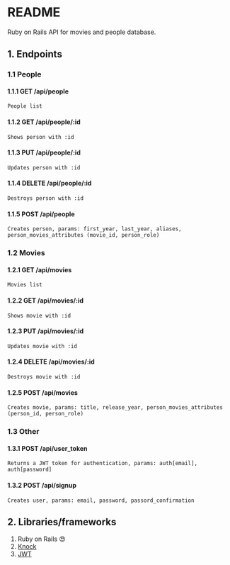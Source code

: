 # README
Ruby on Rails API for movies and people database.
## 1. Endpoints
### 1.1 People
#### 1.1.1 GET /api/people
	People list
#### 1.1.2 GET /api/people/:id
	Shows person with :id
#### 1.1.3 PUT /api/people/:id
	Updates person with :id
#### 	1.1.4 DELETE /api/people/:id
	Destroys person with :id
#### 1.1.5 POST /api/people
	Creates person, params: first_year, last_year, aliases, person_movies_attributes (movie_id, person_role)
### 1.2 Movies
#### 1.2.1 GET /api/movies
	Movies list
#### 1.2.2 GET /api/movies/:id
	Shows movie with :id
#### 1.2.3 PUT /api/movies/:id
	Updates movie with :id
#### 	1.2.4 DELETE /api/movies/:id
	Destroys movie with :id
#### 1.2.5 POST /api/movies
	Creates movie, params: title, release_year, person_movies_attributes (person_id, person_role)
	
### 1.3 Other
#### 1.3.1 POST /api/user_token
	Returns a JWT token for authentication, params: auth[email], auth[password]
#### 1.3.2 POST /api/signup
	Creates user, params: email, password, passord_confirmation
## 2. Libraries/frameworks
	

 1. Ruby on Rails :heart_eyes:
 2. [Knock](https://github.com/nsarno/knock)
 3. [JWT](https://github.com/jwt/ruby-jwt)
